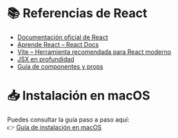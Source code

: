 # 📚 Referencias de React

- [Documentación oficial de React](https://reactjs.org/)
- [Aprende React – React Docs](https://react.dev/learn)
- [Vite – Herramienta recomendada para React moderno](https://vitejs.dev/)
- [JSX en profundidad](https://react.dev/learn/writing-markup-with-jsx)
- [Guía de componentes y props](https://react.dev/learn/passing-props-to-a-component)

# 📥 Instalación en macOS

Puedes consultar la guía paso a paso aquí:  
👉 [Guía de instalación en macOS](instalaciones_mac.md)